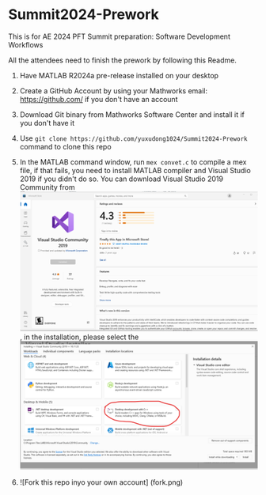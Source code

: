 ﻿# Summit2024-Prework

This is for AE 2024 PFT Summit preparation: Software Development Workflows

All the attendees need to finish the prework by following this Readme.

1. Have MATLAB R2024a pre-release installed on your desktop

2. Create a GitHub Account by using your Mathworks email: https://github.com/ if you don't have an account

3. Download Git binary from Mathworks Software Center and install it if you don't have it

4. Use `git clone https://github.com/yuxudong1024/Summit2024-Prework` command to clone this repo

5. In the MATLAB command window, run `mex convet.c` to compile a mex file, if that fails, you need to install MATLAB compiler and Visual Studio 2019 if you didn't do so. You can download Visual Studio 2019 Community from ![Microsoft Store](Windows-store.png), in the installation, please select the ![C++ support](visual-studio-2019.png)

6. ![Fork this repo inyo your own account] (fork.png)